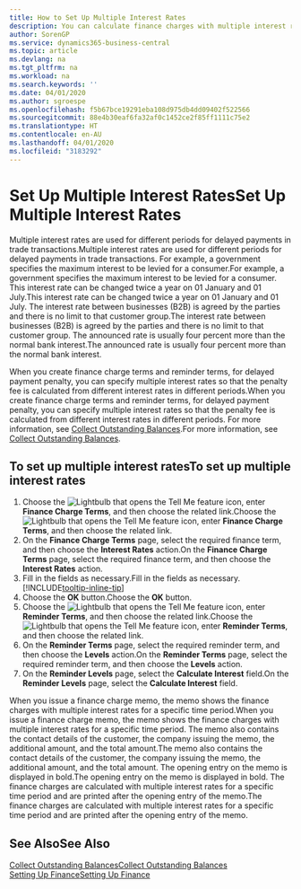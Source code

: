 ```yaml
---
title: How to Set Up Multiple Interest Rates
description: You can calculate finance charges with multiple interest rates for a specific period. The interest calculation is similar for all financial charges, with variation only in the rate of interest for a specific period.
author: SorenGP
ms.service: dynamics365-business-central
ms.topic: article
ms.devlang: na
ms.tgt_pltfrm: na
ms.workload: na
ms.search.keywords: ''
ms.date: 04/01/2020
ms.author: sgroespe
ms.openlocfilehash: f5b67bce19291eba108d975db4dd09402f522566
ms.sourcegitcommit: 88e4b30eaf6fa32af0c1452ce2f85ff1111c75e2
ms.translationtype: HT
ms.contentlocale: en-AU
ms.lasthandoff: 04/01/2020
ms.locfileid: "3183292"
---
```

# <a name="set-up-multiple-interest-rates"></a><span data-ttu-id="069e4-104">Set Up Multiple Interest Rates</span><span class="sxs-lookup"><span data-stu-id="069e4-104">Set Up Multiple Interest Rates</span></span>
<span data-ttu-id="069e4-105">Multiple interest rates are used for different periods for delayed payments in trade transactions.</span><span class="sxs-lookup"><span data-stu-id="069e4-105">Multiple interest rates are used for different periods for delayed payments in trade transactions.</span></span> <span data-ttu-id="069e4-106">For example, a government specifies the maximum interest to be levied for a consumer.</span><span class="sxs-lookup"><span data-stu-id="069e4-106">For example, a government specifies the maximum interest to be levied for a consumer.</span></span> <span data-ttu-id="069e4-107">This interest rate can be changed twice a year on 01 January and 01 July.</span><span class="sxs-lookup"><span data-stu-id="069e4-107">This interest rate can be changed twice a year on 01 January and 01 July.</span></span> <span data-ttu-id="069e4-108">The interest rate between businesses (B2B) is agreed by the parties and there is no limit to that customer group.</span><span class="sxs-lookup"><span data-stu-id="069e4-108">The interest rate between businesses (B2B) is agreed by the parties and there is no limit to that customer group.</span></span> <span data-ttu-id="069e4-109">The announced rate is usually four percent more than the normal bank interest.</span><span class="sxs-lookup"><span data-stu-id="069e4-109">The announced rate is usually four percent more than the normal bank interest.</span></span>

<span data-ttu-id="069e4-110">When you create finance charge terms and reminder terms, for delayed payment penalty, you can specify multiple interest rates so that the penalty fee is calculated from different interest rates in different periods.</span><span class="sxs-lookup"><span data-stu-id="069e4-110">When you create finance charge terms and reminder terms, for delayed payment penalty, you can specify multiple interest rates so that the penalty fee is calculated from different interest rates in different periods.</span></span> <span data-ttu-id="069e4-111">For more information, see [Collect Outstanding Balances](receivables-collect-outstanding-balances.md).</span><span class="sxs-lookup"><span data-stu-id="069e4-111">For more information, see [Collect Outstanding Balances](receivables-collect-outstanding-balances.md).</span></span>

## <a name="to-set-up-multiple-interest-rates"></a><span data-ttu-id="069e4-112">To set up multiple interest rates</span><span class="sxs-lookup"><span data-stu-id="069e4-112">To set up multiple interest rates</span></span>  
1.  <span data-ttu-id="069e4-113">Choose the ![Lightbulb that opens the Tell Me feature](media/ui-search/search_small.png "Tell me what you want to do") icon, enter **Finance Charge Terms**, and then choose the related link.</span><span class="sxs-lookup"><span data-stu-id="069e4-113">Choose the ![Lightbulb that opens the Tell Me feature](media/ui-search/search_small.png "Tell me what you want to do") icon, enter **Finance Charge Terms**, and then choose the related link.</span></span>  
2.  <span data-ttu-id="069e4-114">On the **Finance Charge Terms** page, select the required finance term, and then choose the **Interest Rates** action.</span><span class="sxs-lookup"><span data-stu-id="069e4-114">On the **Finance Charge Terms** page, select the required finance term, and then choose the **Interest Rates** action.</span></span>  
3.  <span data-ttu-id="069e4-115">Fill in the fields as necessary.</span><span class="sxs-lookup"><span data-stu-id="069e4-115">Fill in the fields as necessary.</span></span> [!INCLUDE[tooltip-inline-tip](includes/tooltip-inline-tip_md.md)]
4.  <span data-ttu-id="069e4-116">Choose the **OK** button.</span><span class="sxs-lookup"><span data-stu-id="069e4-116">Choose the **OK** button.</span></span>  
5.  <span data-ttu-id="069e4-117">Choose the ![Lightbulb that opens the Tell Me feature](media/ui-search/search_small.png "Tell me what you want to do") icon, enter **Reminder Terms**, and then choose the related link.</span><span class="sxs-lookup"><span data-stu-id="069e4-117">Choose the ![Lightbulb that opens the Tell Me feature](media/ui-search/search_small.png "Tell me what you want to do") icon, enter **Reminder Terms**, and then choose the related link.</span></span>  
6.  <span data-ttu-id="069e4-118">On the **Reminder Terms** page, select the required reminder term, and then choose the **Levels** action.</span><span class="sxs-lookup"><span data-stu-id="069e4-118">On the **Reminder Terms** page, select the required reminder term, and then choose the **Levels** action.</span></span>  
7.  <span data-ttu-id="069e4-119">On the **Reminder Levels** page, select the **Calculate Interest** field.</span><span class="sxs-lookup"><span data-stu-id="069e4-119">On the **Reminder Levels** page, select the **Calculate Interest** field.</span></span>  

<span data-ttu-id="069e4-120">When you issue a finance charge memo, the memo shows the finance charges with multiple interest rates for a specific time period.</span><span class="sxs-lookup"><span data-stu-id="069e4-120">When you issue a finance charge memo, the memo shows the finance charges with multiple interest rates for a specific time period.</span></span> <span data-ttu-id="069e4-121">The memo also contains the contact details of the customer, the company issuing the memo, the additional amount, and the total amount.</span><span class="sxs-lookup"><span data-stu-id="069e4-121">The memo also contains the contact details of the customer, the company issuing the memo, the additional amount, and the total amount.</span></span> <span data-ttu-id="069e4-122">The opening entry on the memo is displayed in bold.</span><span class="sxs-lookup"><span data-stu-id="069e4-122">The opening entry on the memo is displayed in bold.</span></span> <span data-ttu-id="069e4-123">The finance charges are calculated with multiple interest rates for a specific time period and are printed after the opening entry of the memo.</span><span class="sxs-lookup"><span data-stu-id="069e4-123">The finance charges are calculated with multiple interest rates for a specific time period and are printed after the opening entry of the memo.</span></span>  

## <a name="see-also"></a><span data-ttu-id="069e4-124">See Also</span><span class="sxs-lookup"><span data-stu-id="069e4-124">See Also</span></span>  
[<span data-ttu-id="069e4-125">Collect Outstanding Balances</span><span class="sxs-lookup"><span data-stu-id="069e4-125">Collect Outstanding Balances</span></span>](receivables-collect-outstanding-balances.md)  
[<span data-ttu-id="069e4-126">Setting Up Finance</span><span class="sxs-lookup"><span data-stu-id="069e4-126">Setting Up Finance</span></span>](finance-setup-finance.md)
